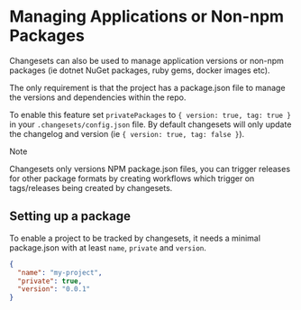 # Managing Applications or Non-npm Packages

Changesets can also be used to manage application versions or non-npm packages (ie dotnet NuGet packages, ruby gems, docker images etc).

The only requirement is that the project has a package.json file to manage the versions and dependencies within the repo.

To enable this feature set `privatePackages` to `{ version: true, tag: true }` in your `.changesets/config.json` file. By default changesets will only update the changelog and version (ie `{ version: true, tag: false }`).

> [!NOTE]
> Changesets only versions NPM package.json files, you can trigger releases for other package formats by creating workflows which trigger on tags/releases being created by changesets.

## Setting up a package

To enable a project to be tracked by changesets, it needs a minimal package.json with at least `name`, `private` and `version`.

```json
{
  "name": "my-project",
  "private": true,
  "version": "0.0.1"
}
```
